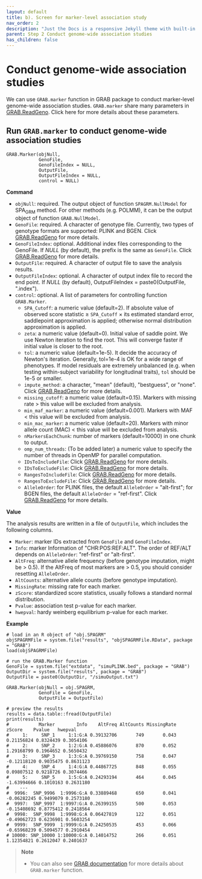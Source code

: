```yaml
---
layout: default
title: b). Screen for marker-level association study
nav_order: 2
description: "Just the Docs is a responsive Jekyll theme with built-in search that is easily customizable and hosted on GitHub Pages."
parent: Step 2 Conduct genome-wide association studies
has_children: false
---
```


<head>
    <script src="https://cdn.mathjax.org/mathjax/latest/MathJax.js?config=TeX-AMS-MML_HTMLorMML" type="text/javascript"></script>
    <script type="text/x-mathjax-config">
        MathJax.Hub.Config({
            tex2jax: {
            skipTags: ['script', 'noscript', 'style', 'textarea', 'pre'],
            inlineMath: [['$','$']]
            }
        });
    </script>
</head>

# Conduct genome-wide association studies

We can use `GRAB.marker` function in GRAB package to conduct marker-level genome-wide association studies. `GRAB.marker` share many parameters in [GRAB.ReadGeno](https://wenjianbi.github.io/grab.github.io/docs/read_genotype.html). Click here for more details about these parameters.

## Run `GRAB.marker` to conduct genome-wide association studies

```
GRAB.Marker(objNull,
            GenoFile,
            GenoFileIndex = NULL,
            OutputFile,
            OutputFileIndex = NULL,
            control = NULL)
```

**Command**

- `objNull`: required. The output object of function `SPAGRM.NullModel` for SPA<sub>GRM</sub> method. For other methods (e.g. POLMM), it can be the output object of function `GRAB.NullModel`.
- `GenoFile`: required. A character of genotype file. Currently, two types of genotype formats are supported: PLINK and BGEN. Click [GRAB.ReadGeno](https://wenjianbi.github.io/grab.github.io/docs/read_genotype.html) for more details.
- `GenoFileIndex`: optional. Additional index files corresponding to the GenoFile. If _NULL_ (by default), the prefix is the same as `GenoFile`. Click [GRAB.ReadGeno](https://wenjianbi.github.io/grab.github.io/docs/read_genotype.html) for more details.
- `OutputFile`: required. A character of output file to save the analysis results.
- `OutputFileIndex`: optional. A character of output index file to record the end point.  If _NULL_ (by default), OutputFileIndex = paste0(OutputFile, ".index").
- `control`: optional. A list of parameters for controlling function `GRAB.Marker`.
  - `SPA_Cutoff`: a numeric value (default=2). If absolute value of observed score statistic $\geq$ `SPA_Cutoff` $\times$ its estimated standard error, saddlepoint approximation is applied; otherwise normal distribution approximation is applied.
  - `zeta`: a numeric value (default=0). Initial value of saddle point. We use Newton iteration to find the root. This will converge faster if initial value is closer to the root.
  - `tol`: a numeric value (default=1e-5). It decide the accuracy of Newton's iteration. Generally, tol=1e-4 is OK for a wide range of phenotypes. If model residuals are extremely unbalanced (e.g. when testing within-subject variability for longitudinal traits), `tol` should be 1e-5 or smaller.
  - `impute_method`: a character, "mean" (default), "bestguess", or "none". Click [GRAB.ReadGeno](https://wenjianbi.github.io/grab.github.io/docs/read_genotype.html) for more details.
  - `missing_cutoff`: a numeric value (default=0.15). Markers with missing rate $>$ this value will be excluded from analysis.
  - `min_maf_marker`: a numeric value (default=0.001). Markers with MAF $<$ this value will be excluded from analysis.
  - `min_mac_marker`: a numeric value (default=20). Markers with minor allele count (MAC) < this value will be excluded from analysis.
  - `nMarkersEachChunk`: number of markers (default=10000) in one chunk to output.
  - `omp_num_threads`: (To be added later) a numeric value to specify the number of threads in OpenMP for parallel computation.
  - `IDsToIncludeFile`: Click [GRAB.ReadGeno](https://wenjianbi.github.io/grab.github.io/docs/read_genotype.html) for more details.
  - `IDsToExcludeFile`: Click [GRAB.ReadGeno](https://wenjianbi.github.io/grab.github.io/docs/read_genotype.html) for more details.
  - `RangesToIncludeFile`: Click [GRAB.ReadGeno](https://wenjianbi.github.io/grab.github.io/docs/read_genotype.html) for more details.
  - `RangesToExcludeFile`: Click [GRAB.ReadGeno](https://wenjianbi.github.io/grab.github.io/docs/read_genotype.html) for more details.
  - `AlleleOrder`: for PLINK files, the default `AlleleOrder` = "alt-first"; for BGEN files, the default `AlleleOrder` = "ref-first". Click [GRAB.ReadGeno](https://wenjianbi.github.io/grab.github.io/docs/read_genotype.html) for more details.

**Value**

The analysis results are written in a file of `OutputFile`, which includes the following columns.

- `Marker`: marker IDs extracted from `GenoFile` and `GenoFileIndex`.
- `Info`: marker Information of "CHR:POS:REF:ALT". The order of REF/ALT depends on `AlleleOrder`: "ref-first" or "alt-first".
- `AltFreq`: alternative allele frequency (before genotype imputation, might be > 0.5). If the AltFreq of most markers are > 0.5, you should consider resetting `AlleleOrder`.
- `AltCounts`: alternative allele counts (before genotype imputation).
- `MissingRate`: missing rate for each marker.
- `zScore`: standardized score statistics, usually follows a standard normal distribution.
- `Pvalue`: association test p-value for each marker.
- `hwepval`: hardy weinberg equilibrium p-value for each marker.

**Example**

```
# load in an R object of "obj.SPAGRM"
objSPAGRMFile = system.file("results", "objSPAGRMFile.RData", package = "GRAB")  
load(objSPAGRMFile)
```

```
# run the GRAB.Marker function
GenoFile = system.file("extdata", "simuPLINK.bed", package = "GRAB")
OutputDir = system.file("results", package = "GRAB")
OutputFile = paste0(OutputDir, "/simuOutput.txt")

GRAB.Marker(objNull = obj.SPAGRM,
            GenoFile = GenoFile,
            OutputFile = OutputFile)
```

```
# preview the results
results = data.table::fread(OutputFile)
print(results)
#           Marker        Info    AltFreq AltCounts MissingRate      zScore    Pvalue   hwepval
#     1:     SNP_1     1:1:G:A 0.39132706       749       0.043  0.21156824 0.8324439 0.3054106
#     2:     SNP_2     1:2:G:A 0.45886076       870       0.052  1.29168799 0.1964652 0.5650432
#     3:     SNP_3     1:3:G:A 0.39769150       758       0.047 -0.12118120 0.9035475 0.8631123
#     4:     SNP_4     1:4:G:A 0.44867725       848       0.055  0.09807512 0.9218726 0.3074466
#     5:     SNP_5     1:5:G:A 0.24293194       464       0.045 -1.63994666 0.1010163 0.2631180
#    ---                                                                                       
#  9996:  SNP_9996  1:9996:G:A 0.33889468       650       0.041 -0.06282245 0.9499079 0.2573180
#  9997:  SNP_9997  1:9997:G:A 0.26399155       500       0.053 -0.15408692 0.8775412 0.2418564
#  9998:  SNP_9998  1:9998:G:A 0.06427819       122       0.051 -0.49062723 0.6236901 0.5603254
#  9999:  SNP_9999  1:9999:G:A 0.24250535       453       0.066 -0.65968239 0.5094577 0.2910454
# 10000: SNP_10000 1:10000:G:A 0.14014752       266       0.051  1.12354821 0.2612047 0.2401637
```

> **Note**  
> - You can also see [GRAB documentation](https://wenjianbi.github.io/grab.github.io/docs/overview.html) for more details about `GRAB.marker` function.
